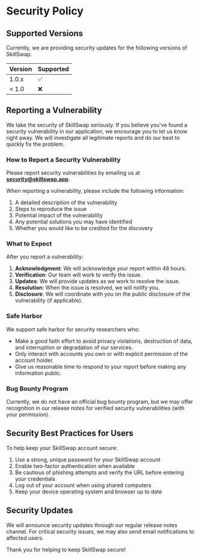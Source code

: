 # Security Policy

## Supported Versions

Currently, we are providing security updates for the following versions of SkillSwap:

| Version | Supported          |
| ------- | ------------------ |
| 1.0.x   | :white_check_mark: |
| < 1.0   | :x:                |

## Reporting a Vulnerability

We take the security of SkillSwap seriously. If you believe you've found a security vulnerability in our application, we encourage you to let us know right away. We will investigate all legitimate reports and do our best to quickly fix the problem.

### How to Report a Security Vulnerability

Please report security vulnerabilities by emailing us at **security@skillswap.app**.

When reporting a vulnerability, please include the following information:

1. A detailed description of the vulnerability
2. Steps to reproduce the issue
3. Potential impact of the vulnerability
4. Any potential solutions you may have identified
5. Whether you would like to be credited for the discovery

### What to Expect

After you report a vulnerability:

1. **Acknowledgment**: We will acknowledge your report within 48 hours.
2. **Verification**: Our team will work to verify the issue.
3. **Updates**: We will provide updates as we work to resolve the issue.
4. **Resolution**: When the issue is resolved, we will notify you.
5. **Disclosure**: We will coordinate with you on the public disclosure of the vulnerability (if applicable).

### Safe Harbor

We support safe harbor for security researchers who:

- Make a good faith effort to avoid privacy violations, destruction of data, and interruption or degradation of our services.
- Only interact with accounts you own or with explicit permission of the account holder.
- Give us reasonable time to respond to your report before making any information public.

### Bug Bounty Program

Currently, we do not have an official bug bounty program, but we may offer recognition in our release notes for verified security vulnerabilities (with your permission).

## Security Best Practices for Users

To help keep your SkillSwap account secure:

1. Use a strong, unique password for your SkillSwap account
2. Enable two-factor authentication when available
3. Be cautious of phishing attempts and verify the URL before entering your credentials
4. Log out of your account when using shared computers
5. Keep your device operating system and browser up to date

## Security Updates

We will announce security updates through our regular release notes channel. For critical security issues, we may also send email notifications to affected users.

Thank you for helping to keep SkillSwap secure!
